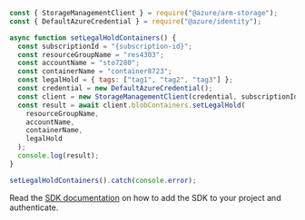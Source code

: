 ```javascript
const { StorageManagementClient } = require("@azure/arm-storage");
const { DefaultAzureCredential } = require("@azure/identity");

async function setLegalHoldContainers() {
  const subscriptionId = "{subscription-id}";
  const resourceGroupName = "res4303";
  const accountName = "sto7280";
  const containerName = "container8723";
  const legalHold = { tags: ["tag1", "tag2", "tag3"] };
  const credential = new DefaultAzureCredential();
  const client = new StorageManagementClient(credential, subscriptionId);
  const result = await client.blobContainers.setLegalHold(
    resourceGroupName,
    accountName,
    containerName,
    legalHold
  );
  console.log(result);
}

setLegalHoldContainers().catch(console.error);
```

Read the [SDK documentation](https://github.com/Azure/azure-sdk-for-js/blob/%40azure%2Farm-storage_17.2.0/sdk/storage/arm-storage/README.md) on how to add the SDK to your project and authenticate.
